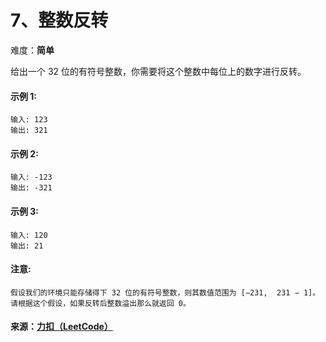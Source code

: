 # 7、整数反转

难度：**简单**  

给出一个 32 位的有符号整数，你需要将这个整数中每位上的数字进行反转。

#### 示例 1:

    输入: 123
    输出: 321

#### 示例 2:

    输入: -123
    输出: -321

#### 示例 3:

    输入: 120
    输出: 21

#### 注意:

`假设我们的环境只能存储得下 32 位的有符号整数，则其数值范围为 [−231,  231 − 1]。请根据这个假设，如果反转后整数溢出那么就返回 0。`

#### 来源：[力扣（LeetCode）](https://leetcode-cn.com/problems/reverse-integer)